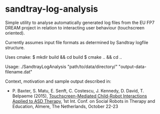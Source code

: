 # sandtray-log-analysis
Simple utility to analyse automatically generated log files from the EU FP7 DREAM project in relation to interacting user behaviour (touchscreen oriented).

Currently assumes input file formats as determined by Sandtray logfile structure.

Uses cmake:
$ mkdir build && cd build
$ cmake .. && cd ..

Usage:
./SandtrayLogAnalysis "path/to/data/directory/" "output-data-filename.dat"

Context, motivation and sample output described in:
* P. Baxter, S. Matu, E. Senft, C. Costescu, J. Kennedy, D. David, T. Belpaeme (2015), [Touchscreen-Mediated Child-Robot Interactions Applied to ASD Therapy](http://newfriends2015.org/Proceedings/Contents/oral_sessions.html), 1st Int. Conf. on Social Robots in Therapy and Education, Almere, The Netherlands, October 22-23
